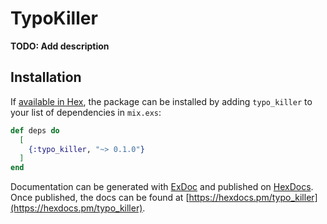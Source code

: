 # TypoKiller

**TODO: Add description**

## Installation

If [available in Hex](https://hex.pm/docs/publish), the package can be installed
by adding `typo_killer` to your list of dependencies in `mix.exs`:

```elixir
def deps do
  [
    {:typo_killer, "~> 0.1.0"}
  ]
end
```

Documentation can be generated with [ExDoc](https://github.com/elixir-lang/ex_doc)
and published on [HexDocs](https://hexdocs.pm). Once published, the docs can
be found at [https://hexdocs.pm/typo_killer](https://hexdocs.pm/typo_killer).

